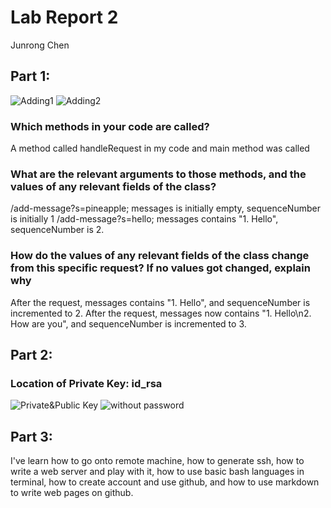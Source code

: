 # Lab Report 2
Junrong Chen

## Part 1:
![Adding1](https://github.com/JunrongChen2004/CSE15L/assets/122309066/05740815-0fd6-4ee2-b4f7-37621c356661)
![Adding2](https://github.com/JunrongChen2004/CSE15L/assets/122309066/c454a4ba-0d26-4542-b25e-7ecc74d255d7)

### Which methods in your code are called?
A method called handleRequest in my code and main method was called

### What are the relevant arguments to those methods, and the values of any relevant fields of the class?
/add-message?s=pineapple; messages is initially empty, sequenceNumber is initially 1
/add-message?s=hello; messages contains "1. Hello", sequenceNumber is 2.

### How do the values of any relevant fields of the class change from this specific request? If no values got changed, explain why
After the request, messages contains "1. Hello", and sequenceNumber is incremented to 2.
After the request, messages now contains "1. Hello\n2. How are you", and sequenceNumber is incremented to 3.

## Part 2:

### Location of Private Key: id_rsa
![Private&Public Key](https://github.com/JunrongChen2004/CSE15L/assets/122309066/8f267a11-2b9d-43b2-9842-6189e5cbe835)
![without password](https://github.com/JunrongChen2004/CSE15L/assets/122309066/473c0236-472d-4387-884a-438b70e69a7f)

## Part 3:

I've learn how to go onto remote machine, how to generate ssh, how to write a web server and play with it, how to use basic bash languages in terminal, how to create account and use github, and how to use markdown to write web pages on github.
